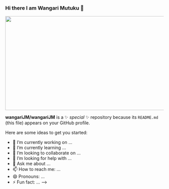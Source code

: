 ### Hi there I am Wangari Mutuku 👋

<div align="center">
  <img src="https://media.giphy.com/media/cSEao296oCUmcs4Jjl/giphy.gif" width="600" height="300"/>
</div>










**wangariJM/wangariJM** is a ✨ _special_ ✨ repository because its `README.md` (this file) appears on your GitHub profile.

Here are some ideas to get you started:

- 🔭 I’m currently working on ...
- 🌱 I’m currently learning ...
- 👯 I’m looking to collaborate on ...
- 🤔 I’m looking for help with ...
- 💬 Ask me about ...
- 📫 How to reach me: ...
- 😄 Pronouns: ...
- ⚡ Fun fact: ...
-->
